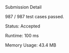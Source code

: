 Submission Detail

987 / 987 test cases passed.

Status: Accepted

Runtime: 100 ms

Memory Usage: 43.4 MB
